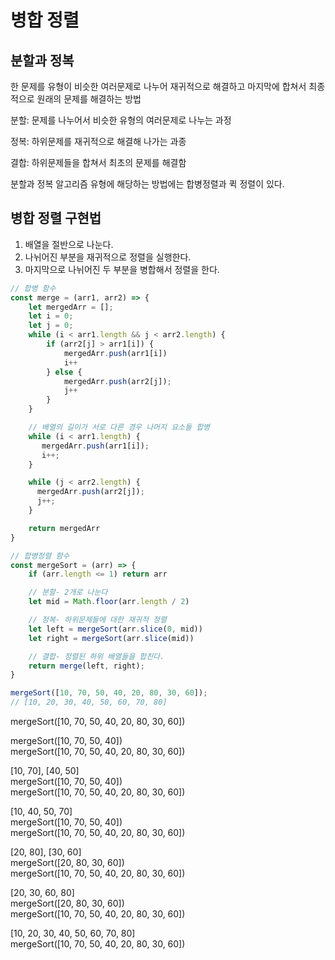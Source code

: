 # 병합 정렬

## 분할과 정복 

한 문제를 유형이 비슷한 여러문제로 나누어 재귀적으로 해결하고 마지막에 합쳐서 최종적으로 원래의 문제를 해결하는 방법

분할: 문제를 나누어서 비슷한 유형의 여러문제로 나누는 과정

정복: 하위문제를 재귀적으로 해결해 나가는 과종

결합: 하위문제들을 합쳐서 최초의 문제를 해결함

분할과 정복 알고리즘 유형에 해당하는 방법에는 합병정렬과 퀵 정렬이 있다.

## 병합 정렬 구현법

1. 배열을 절반으로 나눈다.
2. 나뉘어진 부분을 재귀적으로 정렬을 실행한다.
3. 마지막으로 나뉘어진 두 부분을 병합해서 정렬을 한다.

```javascript
// 합병 함수
const merge = (arr1, arr2) => {
    let mergedArr = [];
    let i = 0;
    let j = 0;
    while (i < arr1.length && j < arr2.length) {
        if (arr2[j] > arr1[i]) {
            mergedArr.push(arr1[i])
            i++
        } else {
            mergedArr.push(arr2[j]);
            j++
        }
    }

    // 배열의 길이가 서로 다른 경우 나머지 요소들 합병
    while (i < arr1.length) {
       mergedArr.push(arr1[i]);
       i++;  
    }

    while (j < arr2.length) {
      mergedArr.push(arr2[j]);
      j++;
    }

    return mergedArr
}

// 합병정렬 함수
const mergeSort = (arr) => {
    if (arr.length <= 1) return arr

    // 분할- 2개로 나눈다
    let mid = Math.floor(arr.length / 2)

    // 정복- 하위문제들에 대한 재귀적 정렬
    let left = mergeSort(arr.slice(0, mid))
    let right = mergeSort(arr.slice(mid))

    // 결합- 정렬된 하위 배열들을 합친다.
    return merge(left, right);
}

mergeSort([10, 70, 50, 40, 20, 80, 30, 60]);
// [10, 20, 30, 40, 50, 60, 70, 80]

```

mergeSort([10, 70, 50, 40, 20, 80, 30, 60])<br>

mergeSort([10, 70, 50, 40])<br>
mergeSort([10, 70, 50, 40, 20, 80, 30, 60])<br>

[10, 70], [40, 50]<br>
mergeSort([10, 70, 50, 40])<br>
mergeSort([10, 70, 50, 40, 20, 80, 30, 60])<br>

[10, 40, 50, 70]<br>
mergeSort([10, 70, 50, 40])<br>
mergeSort([10, 70, 50, 40, 20, 80, 30, 60])<br>

[20, 80], [30, 60]<br>
mergeSort([20, 80, 30, 60])<br>
mergeSort([10, 70, 50, 40, 20, 80, 30, 60])<br>

[20, 30, 60, 80]<br>
mergeSort([20, 80, 30, 60])<br>
mergeSort([10, 70, 50, 40, 20, 80, 30, 60])<br>

[10, 20, 30, 40, 50, 60, 70, 80]<br>
mergeSort([10, 70, 50, 40, 20, 80, 30, 60])<br>

